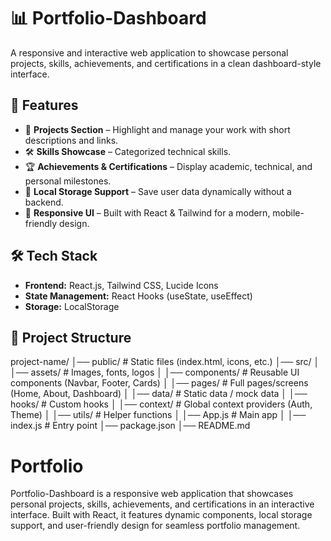 # 📊 Portfolio-Dashboard  

A responsive and interactive web application to showcase personal projects, skills, achievements, and certifications in a clean dashboard-style interface.  

## 🚀 Features  
- 📌 **Projects Section** – Highlight and manage your work with short descriptions and links.  
- 🛠️ **Skills Showcase** – Categorized technical skills.  
- 🏆 **Achievements & Certifications** – Display academic, technical, and personal milestones.  
- 💾 **Local Storage Support** – Save user data dynamically without a backend.  
- 🎨 **Responsive UI** – Built with React & Tailwind for a modern, mobile-friendly design.  

## 🛠️ Tech Stack  
- **Frontend:** React.js, Tailwind CSS, Lucide Icons  
- **State Management:** React Hooks (useState, useEffect)  
- **Storage:** LocalStorage  

## 📂 Project Structure  
project-name/
│── public/                 # Static files (index.html, icons, etc.)
│── src/
│   │── assets/             # Images, fonts, logos
│   │── components/         # Reusable UI components (Navbar, Footer, Cards)
│   │── pages/              # Full pages/screens (Home, About, Dashboard)
│   │── data/               # Static data / mock data
│   │── hooks/              # Custom hooks
│   │── context/            # Global context providers (Auth, Theme)
│   │── utils/              # Helper functions
│   │── App.js              # Main app
│   │── index.js            # Entry point
│── package.json
│── README.md

# Portfolio
Portfolio-Dashboard is a responsive web application that showcases personal projects, skills, achievements, and certifications in an interactive interface. Built with React, it features dynamic components, local storage support, and user-friendly design for seamless portfolio management.
